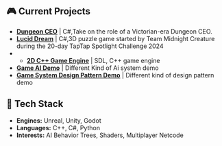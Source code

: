 ## 🎮 Current Projects
- **[Dungeon CEO]([link](https://store.steampowered.com/app/3189680/Dungeon_CEO/))** | C#,Take on the role of a Victorian-era Dungeon CEO.
- **[Lucid Dream]([link](https://teamnightcreature.itch.io/luciddream))** | C#,3D puzzle game started by Team Midnight Creature during the 20-day TapTap Spotlight Challenge 2024
- - **[2D C++ Game Engine](https://github.com/GDAP-2023/PROG50016-lab5)** | SDL, C++ game engine
- **[Game AI Demo](link)** | Different Kind of Ai system demo
- **[Game System Design Pattern Demo](https://github.com/comedianhhh/SoulStoneSurvivorLike)** | Different kind of design pattern demo

## 🔧 Tech Stack
- **Engines:** Unreal, Unity, Godot  
- **Languages:** C++, C#, Python  
- **Interests:** AI Behavior Trees, Shaders, Multiplayer Netcode  
